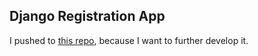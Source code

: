 ## Django Registration App

I pushed to [this repo](https://github.com/pybites/django-registration), because I want to further develop it.
